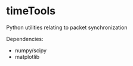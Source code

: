 # timeTools
Python utilities relating to packet synchronization

Dependencies:

* numpy/scipy
* matplotlib
